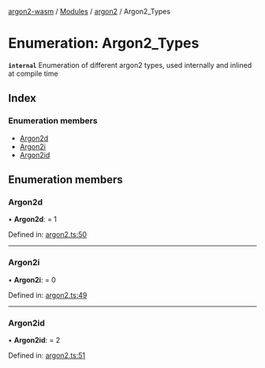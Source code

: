 [argon2-wasm](../README.md) / [Modules](../modules.md) / [argon2](../modules/argon2.md) / Argon2_Types

# Enumeration: Argon2\_Types

**`internal`** 
Enumeration of different argon2 types, used internally and inlined at compile time

## Index

### Enumeration members

* [Argon2d](argon2.argon2_types.md#argon2d)
* [Argon2i](argon2.argon2_types.md#argon2i)
* [Argon2id](argon2.argon2_types.md#argon2id)

## Enumeration members

### Argon2d

• **Argon2d**: = 1

Defined in: [argon2.ts:50](https://github.com/very-amused/argon2-wasm/blob/bd1de65/src/argon2.ts#L50)

___

### Argon2i

• **Argon2i**: = 0

Defined in: [argon2.ts:49](https://github.com/very-amused/argon2-wasm/blob/bd1de65/src/argon2.ts#L49)

___

### Argon2id

• **Argon2id**: = 2

Defined in: [argon2.ts:51](https://github.com/very-amused/argon2-wasm/blob/bd1de65/src/argon2.ts#L51)
